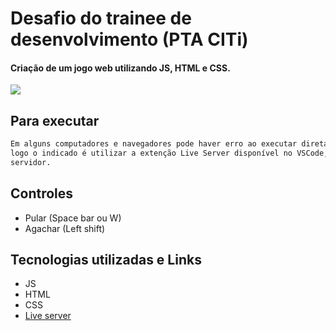 # Desafio do trainee de desenvolvimento (PTA CITi)

#### Criação de um jogo web utilizando JS, HTML e CSS.

![](https://github.com/victormarques-ia/pta-game-challenge-js/blob/master/images/Square_Adventure.gif)

## Para executar
```bash
Em alguns computadores e navegadores pode haver erro ao executar diretamente o index.html,
logo o indicado é utilizar a extenção Live Server disponível no VSCode, por ela simular um
servidor.
```

## Controles
- Pular (Space bar ou W)
- Agachar (Left shift)

## Tecnologias utilizadas e Links
- JS
- HTML
- CSS
- [Live server](https://marketplace.visualstudio.com/items?itemName=ritwickdey.LiveServer)

